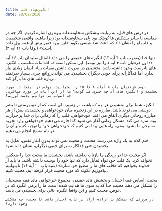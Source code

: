 ```yaml
---
title: انگیزههای قلب
date: 28/02/2018

---
```


در درس های قبل، به روایت پیشکش سخاوتمندانه بیوه زن اشاره کردیم. اگر چه در مقایسه با سایر پیشکش ها کوچک بود ولی سخاوتمندانه بود زیرا ماهیت واقعی شخصیت و قلب او را نشان داد که باعث شد عیسی بگوید «این بیوه فقیر بیش از همه پول داده است» (لوقا باب ۲۱ آیه ۳).

تنها خدا (یعقوب باب ۴ آیه ۱۲) انگیزه های حقیقی را می داند (امثال سلیمان باب ۱۶ آیه ۲؛ اول قرنتیان باب ۴ آیه ۵ را نیز ببینید). این ممکن است که اقدامات مناسب با انگیزه های نادرست وجود داشته باشد. بخشیدن در صورت داشتن نعمات زیاد، ایمان زیادی نیاز ندارد، اما فداکارانه برای خوبی دیگران بخشیدن، می تواند درواقع چیزی بسیار قدرتمند درباره قلب های ما بازگو کند.

`دوم قرنتیان باب ۸ آیات ۸ تا ۱۵ را بخوانید. پولس در اینجا در مورد بخشیدن و انگیزه های آن چه چیزی می گوید؟ ما از این آیات در مورد مباشرت، چه اصولی می توانیم بدست آوریم؟`

انگیزه شما برای بخشیدن هر چه که باشد، در زنجیره ای است که از خودپرستی تا بشر دوستی می تواند باشد. مبارزه در این زنجیره میان خودخواهی و بخشیدن، بیش از هر مبارزه روحانی دیگری اتفاق می افتد. خودخواهی، قلب را که زمانی برای خدا پر حرارت بود، سرد می کند. مشکل زمانی آغاز می شود که اجازه می دهیم خودخواهی وارد تجربه مسیحی ما بشود. یعنی، راه هایی پیدا می کنیم که خودخواهی خود را توجیه کنیم و آن را در نام مسیح انجام می دهیم.

ختم کلام به یک واژه می رسد: محبت. و محبت نمی تواند بدون انکار نفس، تمایل به بخشیدن حتی فداکارانه برای خوبی دیگران، نشان داده شود.

اگر محبت خدا در زندگی ما بازتاب نداشته باشد، بخشیدن ما محبت خدا را منعکس نخواهد کرد. یک قلب خودخواه تمایل دارد که تنها خود را دوست داشته باشد. ما باید از خداوند بخواهیم که «قلب های ما را مطیع خود سازد» (تثنیه باب ۱۰ آیه ۱۶) تا بتوانیم بیاموزیم آنگونه که مورد محبت قرار گرفته ایم، محبت کنیم.

محبت، اساس همه احسان و بخشش های حقیقی، مجموع خیرخواهی های همه مسیحیان را تشکیل می دهد. محبت خدا که به سوی ما هدایت شده است، ما را برمی انگیزد که در عوض، محبت کنیم و این واقعاً انگیزه عالی برای بخشیدن می باشد.

`در صورتی که پیشکش با اراده آزاد بر پایه اجبار باشد تا محبت، چه مشکلی وجود دارد؟`